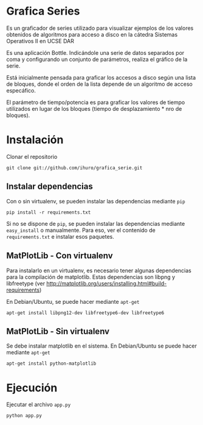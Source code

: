 Grafica Series
==============

Es un graficador de series utilizado para visualizar ejemplos de los valores obtenidos de algoritmos
para acceso a disco en la cátedra Sistemas Operativos II en UCSE DAR

Es una aplicación Bottle. Indicándole una serie de datos separados por coma y configurando un conjunto de
parámetros, realiza el gráfico de la serie.

Está inicialmente pensada para graficar los accesos a disco según una lista de bloques, donde el orden de
la lista depende de un algoritmo de acceso especáfico.

El parámetro de tiempo/potencia es para graficar los valores de tiempo utilizados en lugar de los bloques
(tiempo de desplazamiento * nro de bloques).

Instalación
===========

Clonar el repositorio

    git clone git://github.com/ihuro/grafica_serie.git

Instalar dependencias
---------------------

Con o sin virtualenv, se pueden instalar las dependencias mediante `pip`

    pip install -r requirements.txt

Si no se dispone de `pip`, se pueden instalar las dependencias mediante `easy_install` o manualmente.
Para eso, ver el contenido de `requirements.txt` e instalar esos paquetes.

MatPlotLib - Con virtualenv
-----------------------------

Para instalarlo en un virtualenv, es necesario tener algunas dependencias para la compilación de matplotlib.
Estas dependencias son libpng y libfreetype (ver http://matplotlib.org/users/installing.html#build-requirements)

En Debian/Ubuntu, se puede hacer mediante `apt-get`

    apt-get install libpng12-dev libfreetype6-dev libfreetype6

MatPlotLib - Sin virtualenv
-----------------------------

Se debe instalar matplotlib en el sistema. En Debian/Ubuntu se puede hacer mediante `apt-get`

    apt-get install python-matplotlib

Ejecución
=========

Ejecutar el archivo `app.py`

    python app.py
